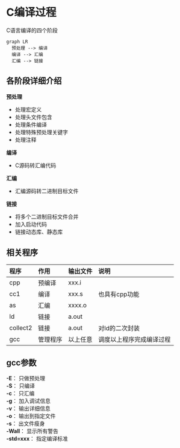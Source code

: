 # C编译过程

C语言编译的四个阶段

```mermaid
graph LR
  预处理 --> 编译
  编译 --> 汇编
  汇编 --> 链接
```

## 各阶段详细介绍

**预处理**

- 处理宏定义
- 处理头文件包含
- 处理条件编译
- 处理特殊预处理关键字
- 处理注释

**编译**

- C源码转汇编代码

**汇编**

- 汇编源码转二进制目标文件

**链接**

- 将多个二进制目标文件合并
- 加入启动代码
- 链接动态库、静态库


## 相关程序

| 程序     | 作用     | 输出文件 | 说明                     |
|:-------- |:-------- |:-------- |:---------------------- |
| cpp      | 预编译   | xxx.i    |                         |
| cc1      | 编译     | xxx.s    | 也具有cpp功能            |
| as       | 汇编     | xxxx.o   |                         |
| ld       | 链接     | a.out    |                         |
| collect2 | 链接     | a.out    | 对ld的二次封装           |
| gcc      | 管理程序 | 以上任意  | 调度以上程序完成编译过程  |


## gcc参数

**-E**： 只做预处理  
**-S**： 只编译  
**-c**： 只汇编  
**-g**： 加入调试信息  
**-v**： 输出详细信息  
**-o**： 输出到指定文件  
**-s**： 出文件瘦身  
**-Wall**： 显示所有警告  
**-std=xxx**： 指定编译标准  
